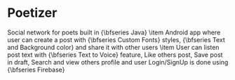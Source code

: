 # Poetizer
Social network for poets built in  {\bfseries Java} 
  \item Android app where user can create a post with {\bfseries Custom Fonts} styles, {\bfseries Text and Background color} and share it with other users
  \item User can listen post text with {\bfseries Text to Voice} feature, Like others post, Save post in draft, Search and view others profile and user Login/SignUp is done using {\bfseries Firebase}

